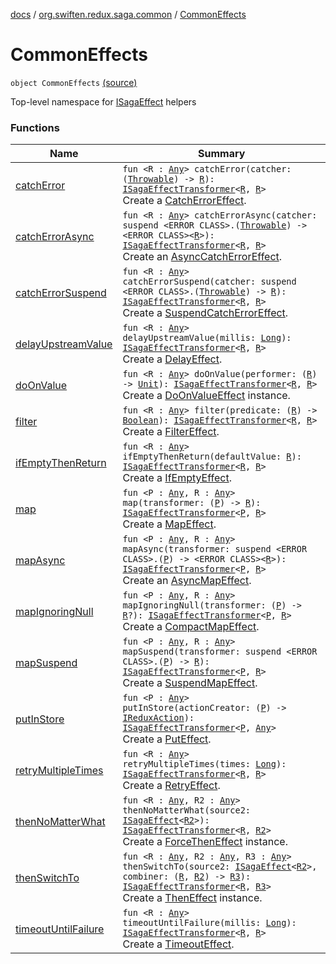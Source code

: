 [docs](../../index.md) / [org.swiften.redux.saga.common](../index.md) / [CommonEffects](./index.md)

# CommonEffects

`object CommonEffects` [(source)](https://github.com/protoman92/KotlinRedux/tree/master/common/common-saga/src/main/kotlin/org/swiften/redux/saga/common/CommonEffects.kt#L14)

Top-level namespace for [ISagaEffect](../-i-saga-effect.md) helpers

### Functions

| Name | Summary |
|---|---|
| [catchError](catch-error.md) | `fun <R : `[`Any`](https://kotlinlang.org/api/latest/jvm/stdlib/kotlin/-any/index.html)`> catchError(catcher: (`[`Throwable`](https://kotlinlang.org/api/latest/jvm/stdlib/kotlin/-throwable/index.html)`) -> `[`R`](catch-error.md#R)`): `[`ISagaEffectTransformer`](../-i-saga-effect-transformer.md)`<`[`R`](catch-error.md#R)`, `[`R`](catch-error.md#R)`>`<br>Create a [CatchErrorEffect](../-catch-error-effect/index.md). |
| [catchErrorAsync](catch-error-async.md) | `fun <R : `[`Any`](https://kotlinlang.org/api/latest/jvm/stdlib/kotlin/-any/index.html)`> catchErrorAsync(catcher: suspend <ERROR CLASS>.(`[`Throwable`](https://kotlinlang.org/api/latest/jvm/stdlib/kotlin/-throwable/index.html)`) -> <ERROR CLASS><`[`R`](catch-error-async.md#R)`>): `[`ISagaEffectTransformer`](../-i-saga-effect-transformer.md)`<`[`R`](catch-error-async.md#R)`, `[`R`](catch-error-async.md#R)`>`<br>Create an [AsyncCatchErrorEffect](../-async-catch-error-effect/index.md). |
| [catchErrorSuspend](catch-error-suspend.md) | `fun <R : `[`Any`](https://kotlinlang.org/api/latest/jvm/stdlib/kotlin/-any/index.html)`> catchErrorSuspend(catcher: suspend <ERROR CLASS>.(`[`Throwable`](https://kotlinlang.org/api/latest/jvm/stdlib/kotlin/-throwable/index.html)`) -> `[`R`](catch-error-suspend.md#R)`): `[`ISagaEffectTransformer`](../-i-saga-effect-transformer.md)`<`[`R`](catch-error-suspend.md#R)`, `[`R`](catch-error-suspend.md#R)`>`<br>Create a [SuspendCatchErrorEffect](../-suspend-catch-error-effect/index.md). |
| [delayUpstreamValue](delay-upstream-value.md) | `fun <R : `[`Any`](https://kotlinlang.org/api/latest/jvm/stdlib/kotlin/-any/index.html)`> delayUpstreamValue(millis: `[`Long`](https://kotlinlang.org/api/latest/jvm/stdlib/kotlin/-long/index.html)`): `[`ISagaEffectTransformer`](../-i-saga-effect-transformer.md)`<`[`R`](delay-upstream-value.md#R)`, `[`R`](delay-upstream-value.md#R)`>`<br>Create a [DelayEffect](../-delay-effect/index.md). |
| [doOnValue](do-on-value.md) | `fun <R : `[`Any`](https://kotlinlang.org/api/latest/jvm/stdlib/kotlin/-any/index.html)`> doOnValue(performer: (`[`R`](do-on-value.md#R)`) -> `[`Unit`](https://kotlinlang.org/api/latest/jvm/stdlib/kotlin/-unit/index.html)`): `[`ISagaEffectTransformer`](../-i-saga-effect-transformer.md)`<`[`R`](do-on-value.md#R)`, `[`R`](do-on-value.md#R)`>`<br>Create a [DoOnValueEffect](../-do-on-value-effect/index.md) instance. |
| [filter](filter.md) | `fun <R : `[`Any`](https://kotlinlang.org/api/latest/jvm/stdlib/kotlin/-any/index.html)`> filter(predicate: (`[`R`](filter.md#R)`) -> `[`Boolean`](https://kotlinlang.org/api/latest/jvm/stdlib/kotlin/-boolean/index.html)`): `[`ISagaEffectTransformer`](../-i-saga-effect-transformer.md)`<`[`R`](filter.md#R)`, `[`R`](filter.md#R)`>`<br>Create a [FilterEffect](../-filter-effect/index.md). |
| [ifEmptyThenReturn](if-empty-then-return.md) | `fun <R : `[`Any`](https://kotlinlang.org/api/latest/jvm/stdlib/kotlin/-any/index.html)`> ifEmptyThenReturn(defaultValue: `[`R`](if-empty-then-return.md#R)`): `[`ISagaEffectTransformer`](../-i-saga-effect-transformer.md)`<`[`R`](if-empty-then-return.md#R)`, `[`R`](if-empty-then-return.md#R)`>`<br>Create a [IfEmptyEffect](../-if-empty-effect/index.md). |
| [map](map.md) | `fun <P : `[`Any`](https://kotlinlang.org/api/latest/jvm/stdlib/kotlin/-any/index.html)`, R : `[`Any`](https://kotlinlang.org/api/latest/jvm/stdlib/kotlin/-any/index.html)`> map(transformer: (`[`P`](map.md#P)`) -> `[`R`](map.md#R)`): `[`ISagaEffectTransformer`](../-i-saga-effect-transformer.md)`<`[`P`](map.md#P)`, `[`R`](map.md#R)`>`<br>Create a [MapEffect](../-map-effect/index.md). |
| [mapAsync](map-async.md) | `fun <P : `[`Any`](https://kotlinlang.org/api/latest/jvm/stdlib/kotlin/-any/index.html)`, R : `[`Any`](https://kotlinlang.org/api/latest/jvm/stdlib/kotlin/-any/index.html)`> mapAsync(transformer: suspend <ERROR CLASS>.(`[`P`](map-async.md#P)`) -> <ERROR CLASS><`[`R`](map-async.md#R)`>): `[`ISagaEffectTransformer`](../-i-saga-effect-transformer.md)`<`[`P`](map-async.md#P)`, `[`R`](map-async.md#R)`>`<br>Create an [AsyncMapEffect](../-async-map-effect/index.md). |
| [mapIgnoringNull](map-ignoring-null.md) | `fun <P : `[`Any`](https://kotlinlang.org/api/latest/jvm/stdlib/kotlin/-any/index.html)`, R : `[`Any`](https://kotlinlang.org/api/latest/jvm/stdlib/kotlin/-any/index.html)`> mapIgnoringNull(transformer: (`[`P`](map-ignoring-null.md#P)`) -> `[`R`](map-ignoring-null.md#R)`?): `[`ISagaEffectTransformer`](../-i-saga-effect-transformer.md)`<`[`P`](map-ignoring-null.md#P)`, `[`R`](map-ignoring-null.md#R)`>`<br>Create a [CompactMapEffect](../-compact-map-effect/index.md). |
| [mapSuspend](map-suspend.md) | `fun <P : `[`Any`](https://kotlinlang.org/api/latest/jvm/stdlib/kotlin/-any/index.html)`, R : `[`Any`](https://kotlinlang.org/api/latest/jvm/stdlib/kotlin/-any/index.html)`> mapSuspend(transformer: suspend <ERROR CLASS>.(`[`P`](map-suspend.md#P)`) -> `[`R`](map-suspend.md#R)`): `[`ISagaEffectTransformer`](../-i-saga-effect-transformer.md)`<`[`P`](map-suspend.md#P)`, `[`R`](map-suspend.md#R)`>`<br>Create a [SuspendMapEffect](../-suspend-map-effect/index.md). |
| [putInStore](put-in-store.md) | `fun <P : `[`Any`](https://kotlinlang.org/api/latest/jvm/stdlib/kotlin/-any/index.html)`> putInStore(actionCreator: (`[`P`](put-in-store.md#P)`) -> `[`IReduxAction`](../../org.swiften.redux.core/-i-redux-action.md)`): `[`ISagaEffectTransformer`](../-i-saga-effect-transformer.md)`<`[`P`](put-in-store.md#P)`, `[`Any`](https://kotlinlang.org/api/latest/jvm/stdlib/kotlin/-any/index.html)`>`<br>Create a [PutEffect](../-put-effect/index.md). |
| [retryMultipleTimes](retry-multiple-times.md) | `fun <R : `[`Any`](https://kotlinlang.org/api/latest/jvm/stdlib/kotlin/-any/index.html)`> retryMultipleTimes(times: `[`Long`](https://kotlinlang.org/api/latest/jvm/stdlib/kotlin/-long/index.html)`): `[`ISagaEffectTransformer`](../-i-saga-effect-transformer.md)`<`[`R`](retry-multiple-times.md#R)`, `[`R`](retry-multiple-times.md#R)`>`<br>Create a [RetryEffect](../-retry-effect/index.md). |
| [thenNoMatterWhat](then-no-matter-what.md) | `fun <R : `[`Any`](https://kotlinlang.org/api/latest/jvm/stdlib/kotlin/-any/index.html)`, R2 : `[`Any`](https://kotlinlang.org/api/latest/jvm/stdlib/kotlin/-any/index.html)`> thenNoMatterWhat(source2: `[`ISagaEffect`](../-i-saga-effect.md)`<`[`R2`](then-no-matter-what.md#R2)`>): `[`ISagaEffectTransformer`](../-i-saga-effect-transformer.md)`<`[`R`](then-no-matter-what.md#R)`, `[`R2`](then-no-matter-what.md#R2)`>`<br>Create a [ForceThenEffect](../-force-then-effect/index.md) instance. |
| [thenSwitchTo](then-switch-to.md) | `fun <R : `[`Any`](https://kotlinlang.org/api/latest/jvm/stdlib/kotlin/-any/index.html)`, R2 : `[`Any`](https://kotlinlang.org/api/latest/jvm/stdlib/kotlin/-any/index.html)`, R3 : `[`Any`](https://kotlinlang.org/api/latest/jvm/stdlib/kotlin/-any/index.html)`> thenSwitchTo(source2: `[`ISagaEffect`](../-i-saga-effect.md)`<`[`R2`](then-switch-to.md#R2)`>, combiner: (`[`R`](then-switch-to.md#R)`, `[`R2`](then-switch-to.md#R2)`) -> `[`R3`](then-switch-to.md#R3)`): `[`ISagaEffectTransformer`](../-i-saga-effect-transformer.md)`<`[`R`](then-switch-to.md#R)`, `[`R3`](then-switch-to.md#R3)`>`<br>Create a [ThenEffect](../-then-effect/index.md) instance. |
| [timeoutUntilFailure](timeout-until-failure.md) | `fun <R : `[`Any`](https://kotlinlang.org/api/latest/jvm/stdlib/kotlin/-any/index.html)`> timeoutUntilFailure(millis: `[`Long`](https://kotlinlang.org/api/latest/jvm/stdlib/kotlin/-long/index.html)`): `[`ISagaEffectTransformer`](../-i-saga-effect-transformer.md)`<`[`R`](timeout-until-failure.md#R)`, `[`R`](timeout-until-failure.md#R)`>`<br>Create a [TimeoutEffect](../-timeout-effect/index.md). |
